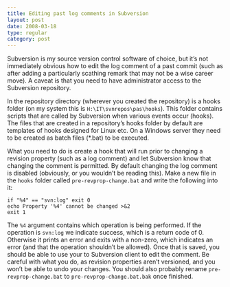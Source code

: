 ```yaml
---
title: Editing past log comments in Subversion
layout: post
date: 2008-03-18
type: regular
category: post
---
```


Subversion is my source version control software of choice, but it’s not immediately obvious how to edit the log comment of a past commit (such as after adding a particularly scathing remark that may not be a wise career move). A caveat is that you need to have administrator access to the Subversion repository.

In the repository directory (wherever you created the repository) is a hooks folder (on my system this is `H:\IT\svnrepos\pas\hooks`). This folder contains scripts that are called by Subversion when various events occur (hooks). The files that are created in a repository’s hooks folder by default are templates of hooks designed for Linux etc. On a Windows server they need to be created as batch files (*.bat) to be executed.

What you need to do is create a hook that will run prior to changing a revision property (such as a log comment) and let Subversion know that changing the comment is permitted. By default changing the log comment is disabled (obviously, or you wouldn’t be reading this). Make a new file in the `hooks` folder called `pre-revprop-change.bat` and write the following into it:

    if "%4" == "svn:log" exit 0
    echo Property '%4' cannot be changed >&2
    exit 1

The `%4` argument contains which operation is being performed. If the operation is `svn:log` we indicate success, which is a return code of 0. Otherwise it prints an error and exits with a non-zero, which indicates an error (and that the operation shouldn’t be allowed). Once that is saved, you should be able to use your to Subversion client to edit the comment. Be careful with what you do, as revision properties aren’t versioned, and you won’t be able to undo your changes. You should also probably rename `pre-revprop-change.bat` to `pre-revprop-change.bat.bak` once finished.

